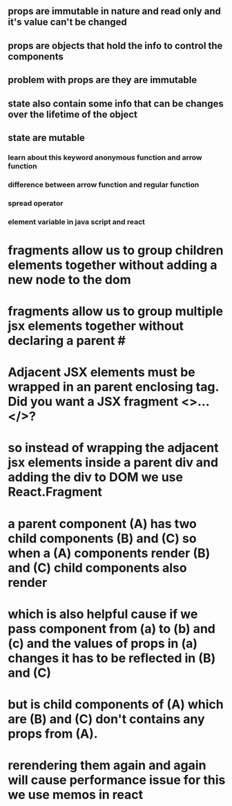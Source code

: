 ## props are immutable in nature and read only and it's value can't be changed
## props are objects that hold the info to control the components
## problem with props are they are immutable 

## state also contain some info that can be changes over the lifetime of the object
## state are mutable

### learn about this keyword anonymous function and arrow function 
### difference between arrow function and regular function  
### spread operator
### element variable in java script and react


# fragments allow us to group children elements together without adding a new node to the dom

# fragments allow us to group multiple jsx elements together without declaring a parent # <div></div>

# Adjacent JSX elements must be wrapped in an parent enclosing tag. Did you want a JSX fragment <>...</>?
<!-- or you can -->

# so instead of wrapping the adjacent jsx elements inside a parent div and adding the div to DOM we use React.Fragment

<!-- memos in react -->
# a parent component (A) has two child components (B) and (C) so when a (A) components render (B) and (C) child components also render
# which is also helpful cause if we pass component from (a) to (b) and (c) and the values of props in (a) changes it has to be reflected in (B) and (C) 

# but is child components of (A) which are (B) and (C) don't contains any props from (A).
# rerendering them again and again will cause performance issue for this we use memos in react

<!-- React . portaL -->
<!-- react portals allow us to add components in another root element rather than  root element-->